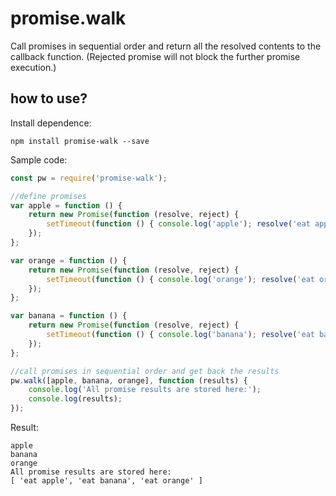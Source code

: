 # promise.walk
Call promises in sequential order and return all the resolved contents to the callback function. (Rejected promise will not block the further promise execution.)

## how to use?
Install dependence:
```code
npm install promise-walk --save
```

Sample code:
```javascript
const pw = require('promise-walk');

//define promises
var apple = function () { 
	return new Promise(function (resolve, reject) {
		setTimeout(function () { console.log('apple'); resolve('eat apple'); }, 3000);
	});
};

var orange = function () {
	return new Promise(function (resolve, reject) {
		setTimeout(function () { console.log('orange'); resolve('eat orange'); }, 1000);
	});
};

var banana = function () {
	return new Promise(function (resolve, reject) {
		setTimeout(function () { console.log('banana'); resolve('eat banana'); }, 2000);
	});
};

//call promises in sequential order and get back the results
pw.walk([apple, banana, orange], function (results) {
	console.log('All promise results are stored here:');
	console.log(results);
});
```

Result:
```
apple
banana
orange
All promise results are stored here:
[ 'eat apple', 'eat banana', 'eat orange' ]
```
